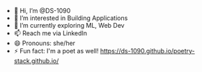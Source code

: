 - 👋 Hi, I’m @DS-1090
- 👀 I’m interested in Building Applications 
- 🌱 I’m currently exploring ML, Web Dev 
- 📫 Reach me via LinkedIn
- 😄 Pronouns: she/her
- ⚡ Fun fact: I'm a poet as well!
https://ds-1090.github.io/poetry-stack.github.io/
<!---
DS-1090/DS-1090 is a ✨ special ✨ repository because its `README.md` (this file) appears on your GitHub profile.
You can click the Preview link to take a look at your changes.
--->
